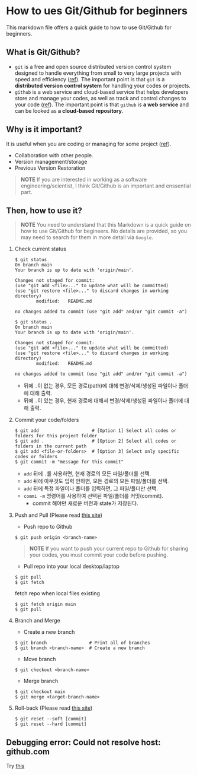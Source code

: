 # How to ues Git/Github for beginners
This markdown file offers a quick guide to how to use Git/Github for beginners. 


## What is Git/Github?
- `git` is a free and open source distributed version control system designed to handle everything from small to very large projects with speed and efficiency ([ref](https://git-scm.com/)).
The important point is that `git` is a **distributed version control system** for handling your codes or projects.
- `github` is a web service and cloud-based service that helps developers store and manage your codes, as well as track and control changes to your code ([ref](https://kinsta.com/knowledgebase/what-is-github/)).
The important point is that `github` is **a web service** and can be looked as **a cloud-based repository**.

## Why is it important?
It is useful when you are coding or managing for some project ([ref](https://www.makingscience.com/blog/what-is-git-and-why-it-is-so-important-to-use-it-in-our-projects/)).
- Collaboration with other people.
- Version management/storage
- Previous Version Restoration

> **NOTE** If you are interested in working as a software engineering/scientist, I think Git/Github is an important and enssential part.

## Then, how to use it?
> **NOTE** You need to understand that this Markdown is a quick guide on how to use Git/Github for begineers. No details are provided, so you may need to search for them in more detail via `Google`.
1. Check current status
    ```
    $ git status
    On branch main
    Your branch is up to date with 'origin/main'.

    Changes not staged for commit:
    (use "git add <file>..." to update what will be committed)
    (use "git restore <file>..." to discard changes in working directory)
            modified:   README.md

    no changes added to commit (use "git add" and/or "git commit -a")
    ```
    ```
    $ git status .
    On branch main
    Your branch is up to date with 'origin/main'.

    Changes not staged for commit:
    (use "git add <file>..." to update what will be committed)
    (use "git restore <file>..." to discard changes in working directory)
            modified:   README.md

    no changes added to commit (use "git add" and/or "git commit -a")
    ```
    - 뒤에 `.`이 없는 경우, 모든 경로(path)에 대해 변경/삭제/생성된 파일이나 폴더에 대해 출력.
    - 뒤에 `.`이 있는 경우, 현재 경로에 대해서 변경/삭제/생성된 파일이나 폴더에 대해 출력.

2. Commit your code/folders
    ```
    $ git add                    # [Option 1] Select all codes or folders for this project folder
    $ git add .                  # [Option 2] Select all codes or folders in the current path
    $ git add <file-or-folders>  # [Option 3] Select only specific codes or folders
    $ git commit -m "message for this commit"
    ```
    - `add` 뒤에 `.`를 사용하면, 현재 경로의 모든 파일/폴더를 선택.
    - `add` 뒤에 아무것도 입력 안하면, 모든 경로의 모든 파일/폴더를 선택.
    - `add` 뒤에 특정 파일이나 폴더를 입력하면, 그 파일/폴더만 선택.
    - `commi -m` 명령어를 사용하여 선택된 파일/폴더를 커밋(commit).
        - commit 해야만 새로운 버전과 state가 저장된다.

3. Push and Pull (Please read [this site](https://velog.io/@msung99/push-%EB%B8%8C%EB%9E%9C%EC%B9%98-%EA%B9%83%ED%94%8C%EB%A1%9C%EC%9A%B0-pull))
    - Push repo to Github
    ```
    $ git push origin <branch-name>
    ```
    > **NOTE** If you want to push your current repo to Github for sharing your codes, you must commit your code before pushing.
    - Pull repo into your local desktop/laptop
    ```
    $ git pull
    $ git fetch
    ```
    fetch repo when local files existing
    ```
    $ git fetch origin main
    $ git pull
    ```

5. Branch and Merge
    - Create a new branch
    ```
    $ git branch                # Print all of branches
    $ git branch <branch-name>  # Create a new branch
    ```
    - Move branch
    ```
    $ git checkout <branch-name>
    ```
    - Merge branch
    ```
    $ git checkout main
    $ git merge <target-branch-name>
    ```

6. Roll-back (Please read [this site](https://git-scm.com/book/ko/v2/Git-%EB%8F%84%EA%B5%AC-Reset-%EB%AA%85%ED%99%95%ED%9E%88-%EC%95%8C%EA%B3%A0-%EA%B0%80%EA%B8%B0))
    ```
    $ git reset --soft [commit]
    $ git reset --hard [commit]
    ```

## Debugging error: Could not resolve host: github.com 
Try [this](https://github.com/microsoft/WSL/issues/9452)

